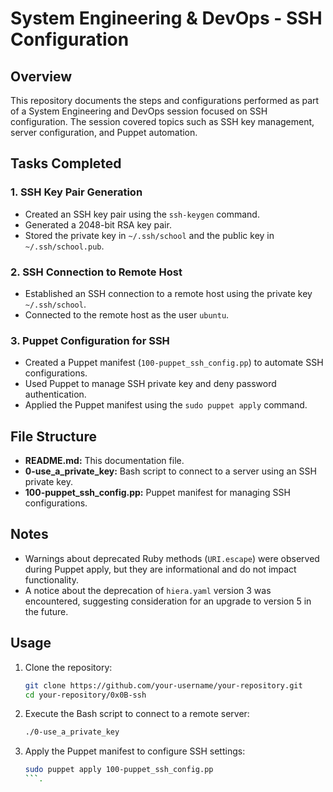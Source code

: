 # System Engineering & DevOps - SSH Configuration

## Overview

This repository documents the steps and configurations performed as part of a System Engineering and DevOps session focused on SSH configuration. The session covered topics such as SSH key management, server configuration, and Puppet automation.

## Tasks Completed

### 1. SSH Key Pair Generation

- Created an SSH key pair using the `ssh-keygen` command.
- Generated a 2048-bit RSA key pair.
- Stored the private key in `~/.ssh/school` and the public key in `~/.ssh/school.pub`.

### 2. SSH Connection to Remote Host

- Established an SSH connection to a remote host using the private key `~/.ssh/school`.
- Connected to the remote host as the user `ubuntu`.

### 3. Puppet Configuration for SSH

- Created a Puppet manifest (`100-puppet_ssh_config.pp`) to automate SSH configurations.
- Used Puppet to manage SSH private key and deny password authentication.
- Applied the Puppet manifest using the `sudo puppet apply` command.

## File Structure

- **README.md:** This documentation file.
- **0-use_a_private_key:** Bash script to connect to a server using an SSH private key.
- **100-puppet_ssh_config.pp:** Puppet manifest for managing SSH configurations.

## Notes

- Warnings about deprecated Ruby methods (`URI.escape`) were observed during Puppet apply, but they are informational and do not impact functionality.
- A notice about the deprecation of `hiera.yaml` version 3 was encountered, suggesting consideration for an upgrade to version 5 in the future.

## Usage

1. Clone the repository:

   ```bash
   git clone https://github.com/your-username/your-repository.git
   cd your-repository/0x0B-ssh
   ```

2. Execute the Bash script to connect to a remote server:

   ```bash
   ./0-use_a_private_key
   ```

3. Apply the Puppet manifest to configure SSH settings:

   ```bash
   sudo puppet apply 100-puppet_ssh_config.pp
   ```.
